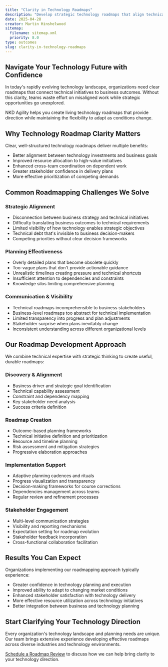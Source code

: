 ```yaml
---
title: "Clarity in Technology Roadmaps"
description: "Develop strategic technology roadmaps that align technical initiatives with business goals and provide clear direction for implementation teams."
date: 2025-04-28
creator: Martin Hinshelwood
sitemap:
  filename: sitemap.xml
  priority: 8.0
type: outcomes
slug: clarity-in-technology-roadmaps
---
```


## Navigate Your Technology Future with Confidence

In today's rapidly evolving technology landscape, organizations need clear roadmaps that connect technical initiatives to business outcomes. Without this clarity, teams waste effort on misaligned work while strategic opportunities go unexplored.

NKD Agility helps you create living technology roadmaps that provide direction while maintaining the flexibility to adapt as conditions change.

## Why Technology Roadmap Clarity Matters

Clear, well-structured technology roadmaps deliver multiple benefits:

- Better alignment between technology investments and business goals
- Improved resource allocation to high-value initiatives
- Enhanced cross-team coordination on dependent work
- Greater stakeholder confidence in delivery plans
- More effective prioritization of competing demands

## Common Roadmapping Challenges We Solve

### Strategic Alignment

- Disconnection between business strategy and technical initiatives
- Difficulty translating business outcomes to technical requirements
- Limited visibility of how technology enables strategic objectives
- Technical debt that's invisible to business decision-makers
- Competing priorities without clear decision frameworks

### Planning Effectiveness

- Overly detailed plans that become obsolete quickly
- Too-vague plans that don't provide actionable guidance
- Unrealistic timelines creating pressure and technical shortcuts
- Insufficient attention to dependencies and constraints
- Knowledge silos limiting comprehensive planning

### Communication & Visibility

- Technical roadmaps incomprehensible to business stakeholders
- Business-level roadmaps too abstract for technical implementation
- Limited transparency into progress and plan adjustments
- Stakeholder surprise when plans inevitably change
- Inconsistent understanding across different organizational levels

## Our Roadmap Development Approach

We combine technical expertise with strategic thinking to create useful, durable roadmaps:

### Discovery & Alignment

- Business driver and strategic goal identification
- Technical capability assessment
- Constraint and dependency mapping
- Key stakeholder need analysis
- Success criteria definition

### Roadmap Creation

- Outcome-based planning frameworks
- Technical initiative definition and prioritization
- Resource and timeline planning
- Risk assessment and mitigation strategies
- Progressive elaboration approaches

### Implementation Support

- Adaptive planning cadences and rituals
- Progress visualization and transparency
- Decision-making frameworks for course corrections
- Dependencies management across teams
- Regular review and refinement processes

### Stakeholder Engagement

- Multi-level communication strategies
- Visibility and reporting mechanisms
- Expectation setting for roadmap evolution
- Stakeholder feedback incorporation
- Cross-functional collaboration facilitation

## Results You Can Expect

Organizations implementing our roadmapping approach typically experience:

- Greater confidence in technology planning and execution
- Improved ability to adapt to changing market conditions
- Enhanced stakeholder satisfaction with technology delivery
- More effective resource utilization across technology initiatives
- Better integration between business and technology planning

## Start Clarifying Your Technology Direction

Every organization's technology landscape and planning needs are unique. Our team brings extensive experience developing effective roadmaps across diverse industries and technology environments.

[Schedule a Roadmap Review](#) to discuss how we can help bring clarity to your technology direction.